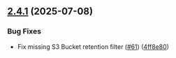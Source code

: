 ## [2.4.1](https://github.com/observeinc/terraform-aws-kinesis-firehose/compare/v2.4.0...v2.4.1) (2025-07-08)


### Bug Fixes

* Fix missing S3 Bucket retention filter ([#61](https://github.com/observeinc/terraform-aws-kinesis-firehose/issues/61)) ([4ff8e80](https://github.com/observeinc/terraform-aws-kinesis-firehose/commit/4ff8e80122707fef3c40fff727dbe85f50699cf7))



